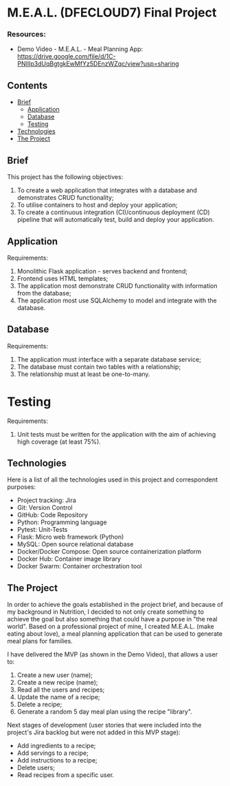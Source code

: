 # M.E.A.L. (DFECLOUD7) Final Project

### Resources:
* Demo Video - M.E.A.L. - Meal Planning App: https://drive.google.com/file/d/1C-PNlIIp3dUqBgtgkEwMfYz5DEnzWZqc/view?usp=sharing

## Contents
* [Brief](#brief)
   * [Application](#application)
   * [Database](#database)
   * [Testing](#testing)
* [Technologies](#technologies)
* [The Project](#theproject)

## Brief
This project has the following objectives:
1. To create a web application that integrates with a database and demonstrates CRUD functionality;
2. To utilise containers to host and deploy your application;
3. To create a continuous integration (CI)/continuous deployment (CD) pipeline that will automatically test, build and deploy your application.

## Application
Requirements:
1. Monolithic Flask application - serves backend and frontend;
2. Frontend uses HTML templates;
3. The application most demonstrate CRUD functionality with information from the database;
4. The application most use SQLAlchemy to model and integrate with the database.

## Database
Requirements:
1. The application must interface with a separate database service;
2. The database must contain two tables with a relationship;
3. The relationship must at least be one-to-many.

# Testing
Requirements:
1. Unit tests must be written for the application with the aim of achieving high coverage (at least 75%).

## Technologies
Here is a list of all the technologies used in this project and correspondent purposes:
* Project tracking: Jira
* Git: Version Control
* GitHub: Code Repository
* Python: Programming language
* Pytest: Unit-Tests
* Flask: Micro web framework (Python)
* MySQL: Open source relational database
* Docker/Docker Compose: Open source containerization platform
* Docker Hub: Container image library
* Docker Swarm: Container orchestration tool

## The Project
In order to achieve the goals established in the project brief, and because of my background in Nutrition, I decided to not only create something to achieve the goal but also something that could have a purpose in "the real world". Based on a professional project of mine, I created M.E.A.L. (make eating about love), a meal planning application that can be used to generate meal plans for families.

I have delivered the MVP (as shown in the Demo Video), that allows a user to:
1. Create a new user (name);
2. Create a new recipe (name);
3. Read all the users and recipes;
4. Update the name of a recipe;
5. Delete a recipe;
6. Generate a random 5 day meal plan using the recipe "library".

Next stages of development (user stories that were included into the project's Jira backlog but were not added in this MVP stage):
* Add ingredients to a recipe;
* Add servings to a recipe;
* Add instructions to a recipe;
* Delete users;
* Read recipes from a specific user.


